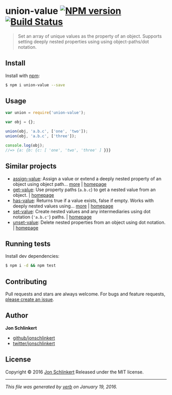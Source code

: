 # union-value [![NPM version](https://img.shields.io/npm/v/union-value.svg)](https://www.npmjs.com/package/union-value) [![Build Status](https://img.shields.io/travis/jonschlinkert/union-value.svg)](https://travis-ci.org/jonschlinkert/union-value)

> Set an array of unique values as the property of an object. Supports setting deeply nested properties using using object-paths/dot notation.

## Install
Install with [npm](https://www.npmjs.com/):

```sh
$ npm i union-value --save
```

## Usage

```js
var union = require('union-value');

var obj = {};

union(obj, 'a.b.c', ['one', 'two']);
union(obj, 'a.b.c', ['three']);

console.log(obj);
//=> {a: {b: {c: [ 'one', 'two', 'three' ] }}}
```

## Similar projects
* [assign-value](https://www.npmjs.com/package/assign-value): Assign a value or extend a deeply nested property of an object using object path… [more](https://www.npmjs.com/package/assign-value) | [homepage](https://github.com/jonschlinkert/assign-value)
* [get-value](https://www.npmjs.com/package/get-value): Use property paths (`a.b.c`) to get a nested value from an object. | [homepage](https://github.com/jonschlinkert/get-value)
* [has-value](https://www.npmjs.com/package/has-value): Returns true if a value exists, false if empty. Works with deeply nested values using… [more](https://www.npmjs.com/package/has-value) | [homepage](https://github.com/jonschlinkert/has-value)
* [set-value](https://www.npmjs.com/package/set-value): Create nested values and any intermediaries using dot notation (`'a.b.c'`) paths. | [homepage](https://github.com/jonschlinkert/set-value)
* [unset-value](https://www.npmjs.com/package/unset-value): Delete nested properties from an object using dot notation. | [homepage](https://github.com/jonschlinkert/unset-value)  

## Running tests
Install dev dependencies:

```sh
$ npm i -d && npm test
```

## Contributing
Pull requests and stars are always welcome. For bugs and feature requests, [please create an issue](https://github.com/jonschlinkert/union-value/issues/new).

## Author
**Jon Schlinkert**

+ [github/jonschlinkert](https://github.com/jonschlinkert)
+ [twitter/jonschlinkert](http://twitter.com/jonschlinkert)

## License
Copyright © 2016 [Jon Schlinkert](https://github.com/jonschlinkert)
Released under the MIT license.

***

_This file was generated by [verb](https://github.com/verbose/verb) on January 19, 2016._
